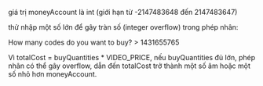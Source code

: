 giá trị moneyAccount là int (giới hạn từ -2147483648 đến 2147483647)  

thử nhập một số lớn để gây tràn số (integer overflow) trong phép nhân:  

How many codes do you want to buy? > 1431655765  

Vì totalCost = buyQuantities * VIDEO_PRICE, nếu buyQuantities đủ lớn, phép nhân có thể gây overflow, dẫn đến totalCost trở thành một số âm hoặc một số nhỏ hơn moneyAccount.
